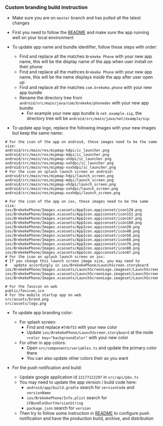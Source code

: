 ### Custom branding build instruction

- Make sure you are on `master` branch and has pulled all the latest changes
- First you need to follow the [README](../README.md) and make sure the app running well on your local environment

- To update app name and bundle identifier, follow these steps with order:

  - Find and replace all the matches `Brekeke Phone` with your new app name, this will be the display name of the app when user install on their phone
  - Find and replace all the mathces `Brekeke Phone` with your new app name, this will be the name displays inside the app after user open up
  - Find and replace all the matches `com.brekeke.phone` with your new app bundle
  - Rename the directory tree from `android/src/main/java/com/brekeke/phonedev` with your new app bundle
    - For example your new app bundle is `net.example.sip`, the directory tree will be `android/src/main/java/net/example/sip`

- To update app logo, replace the following images with your new images but keep the same name:

```
# For the icon of the app on android, these images need to be the same size:
android/src/main/res/mipmap-hdpi/ic_launcher.png
android/src/main/res/mipmap-mdpi/ic_launcher.png
android/src/main/res/mipmap-xhdpi/ic_launcher.png
android/src/main/res/mipmap-xxhdpi/ic_launcher.png
android/src/main/res/mipmap-xxxhdpi/ic_launcher.png
# For the icon on splash launch screen on android:
android/src/main/res/mipmap-hdpi/launch_screen.png
android/src/main/res/mipmap-mdpi/launch_screen.png
android/src/main/res/mipmap-xhdpi/launch_screen.png
android/src/main/res/mipmap-xxhdpi/launch_screen.png
android/src/main/res/mipmap-xxxhdpi/launch_screen.png

# For the icon of the app on ios, these images need to be the same size:
ios/BrekekePhone/Images.xcassets/AppIcon.appiconset/icon120.png
ios/BrekekePhone/Images.xcassets/AppIcon.appiconset/icon152.png
ios/BrekekePhone/Images.xcassets/AppIcon.appiconset/icon167.png
ios/BrekekePhone/Images.xcassets/AppIcon.appiconset/icon180.png
ios/BrekekePhone/Images.xcassets/AppIcon.appiconset/icon20.png
ios/BrekekePhone/Images.xcassets/AppIcon.appiconset/icon40.png
ios/BrekekePhone/Images.xcassets/AppIcon.appiconset/icon58.png
ios/BrekekePhone/Images.xcassets/AppIcon.appiconset/icon60.png
ios/BrekekePhone/Images.xcassets/AppIcon.appiconset/icon76.png
ios/BrekekePhone/Images.xcassets/AppIcon.appiconset/icon80.png
ios/BrekekePhone/Images.xcassets/AppIcon.appiconset/icon87.png
# For the icon on splash launch screen on ios:
# If you change this launch screen image size, you may need to
#   update accordingly in ios/BrekekePhone/LaunchScreen.storyboard
ios/BrekekePhone/Images.xcassets/LaunchScreenLogo.imageset/LaunchScreen.png
ios/BrekekePhone/Images.xcassets/LaunchScreenLogo.imageset/LaunchScreen@2x.png
ios/BrekekePhone/Images.xcassets/LaunchScreenLogo.imageset/LaunchScreen@3x.png

# For the favicon on web
public/favicon.ico
# For the mobile startup app on web
src/assets/brand.png
src/assets/logo.png
```

- To update app branding color:

  - For splash screen:
    - Find and replace `#74bf53` with your new color
    - Update `ios/BrekekePhone/LaunchScreen.storyboard` at the node `<color key="backgroundColor"` with your new color
  - For other in app colors:
    - Open `src/components/variables.ts` and update the primary color there
    - You can also update other colors their as you want

- For the push notification and build:
  - Update google application id `22177122297` in `src/api/pbx.ts`
  - You may need to update the app version / build code here:
    - `android/app/build.gradle` search for `versionCode` and `versionName`
    - `ios/BrekekePhone/Info.plist` search for `CFBundleShortVersionString`
    - `package.json` search for `version`
  - Then try to follow some instruction in [README](../README.md) to configure push notification and have the production build, archive, and distribution
